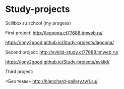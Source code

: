 # Study-projects
Scillbox.ru school (my progess)

First project:
http://lagoona.ct77688.tmweb.ru/ 

https://jony2good.github.io/Study-projects/lagoona/

Second project:
http://evklid-study.ct77688.tmweb.ru/

https://jony2good.github.io/Study-projects/evklid/

Third project:

<Без темы>
http://blanchard-gallery.tw1.su/
